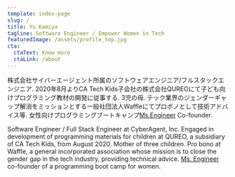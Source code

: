 ```yaml
---
template: index-page
slug: /
title: Yu Kamiya
tagline: Software Engineer / Empower Women in Tech
featuredImage: /assets/profile_top.jpg
cta:
  ctaText: Know more
  ctaLink: /about
---
```

株式会社サイバーエージェント所属のソフトウェアエンジニア/フルスタックエンジニア. 2020年8月よりCA Tech Kids子会社の株式会社QUREOにて子ども向けプログラミング教材の開発に従事する.
3児の母. テック業界のジェンダーギャップ解消をミッションとする一般社団法人Waffleにてプロボノとして技術アドバイス等. 女性向けプログラミングブートキャンプ[Ms.Engineer](https://ms-engineer.jp/) Co-founder.

Software Engineer / Full Stack Engineer at CyberAgent, Inc. Engaged in development of programming materials for children at QUREO, a subsidiary of CA Tech Kids, from August 2020.
Mother of three children. Pro bono at Waffle, a general incorporated association whose mission is to close the gender gap in the tech industry, providing technical advice. [Ms. Engineer](https://ms-engineer.jp/) co-founder of a programming boot camp for women.
